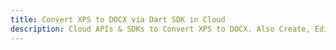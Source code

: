 ---title: Convert XPS to DOCX via Dart SDK in Clouddescription: Cloud APIs & SDKs to Convert XPS to DOCX. Also Create, Edit & Render Microsoft Word & OpenOffice documents in the Cloud.---